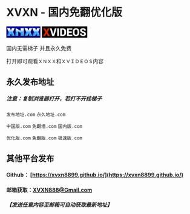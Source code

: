 # XVXN - 国内免翻优化版

<img src="/img/xn.png" width = 90 height = 30> <img src="/img/xv.png" width = 120 height = 30>

国内无需梯子 并且永久免费

打开即可观看`ＸＮＸＸ`和`ＸＶＩＤＥＯＳ`内容

## 永久发布地址

##### 注意：复制浏览器打开，若打不开挂梯子

`发布地址.com` `永久地址.com`

`中国版.com` `免翻墙.com` `国内版.com`

`优化版.com` `免翻版.com` `极速版.com`

## 其他平台发布

#### Github： [https://xvxn8899.github.io/](https://xvxn8899.github.io/)
#### 邮箱获取：[XVXN888@Gmail.com](mailto:xvxn888@gmail.com)
##### 【发送任意内容至邮箱可自动获取最新地址】
